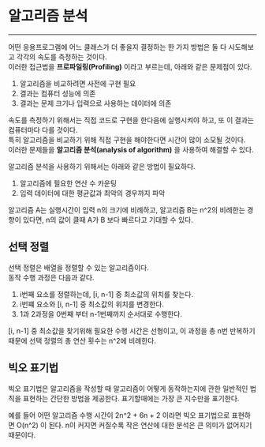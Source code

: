 # 알고리즘 분석

---

어떤 응용프로그램에 어느 클래스가 더 좋을지 결정하는 한 가지 방법은 둘 다 시도해보고 각각의 속도를 측정하는 것이다.  
이러한 접근법을 **프로파일링(Profiling)** 이라고 부르는데, 아래와 같은 문제점이 있다.

1. 알고리즘을 비교하려면 사전에 구현 필요
2. 결과는 컴퓨터 성능에 의존
3. 결과는 문제 크기나 입력으로 사용하는 데이터에 의존

속도를 측정하기 위해서는 직접 코드로 구현을 한다음에 실행시켜야 하고, 또 이 결과는 컴퓨터마다 다를 것이다.  
특히 알고리즘을 비교하기 위해 직접 구현을 해야한다면 시간이 많이 소모될 것이다.  
이러한 문제들을 **알고리즘 분석(analysis of algorithm)** 을 사용하여 해결할 수 있다.

알고리즘 분석을 사용하기 위해서는 아래와 같은 방법이 필요하다.

1. 알고리즘에 필요한 연산 수 카운팅
2. 입력 데이터에 대한 평균값과 최악의 경우까지 파악

알고리즘 A는 실행시간이 입력 n의 크기에 비례하고, 알고리즘 B는 n^2의 비례한는 경향이 있다면, n의 값이 클때
A가 B 보다 빠르다고 기대할 수 있다.


## 선택 정렬
선택 정렬은 배열을 정렬할 수 있는 알고리즘이다.  
동작 수행 과정은 다음과 같다.

1. i번째 요소를 정렬하는데, [i, n-1] 중 최소값의 위치를 찾는다.
2. i번쨰 요소와 [i, n-1] 중 최소값의 위치를 변경한다.
3. 1과 2과정을 0번째 부터 n-1번째까지 순서대로 수행한다.

[i, n-1] 중 최소값을 찾기위해 필요한 수행 시간은 선형이고, 이 과정을 총 n번 반복하기때문에 선택 정렬의 총 연산 횟수는
n^2에 비례한다.


## 빅오 표기법

빅오 표기법은 알고리즘을 작성할 때 알고리즘이 어떻게 동작하는지에 관한 일반적인 법칙을 표현하는 간단한 방법을 제공한다.
표기할때에는 가장 큰 지수만을 표기한다.

예를 들어 어떤 알고리즘 수행 시간이 2n^2 + 6n + 2 이라면 빅오 표기법으로 표현하면 O(n^2) 이 된다.  n이 커지면 커질수록
작은 연산에 대한 분석은 큰 의미가 없어지기 때문이다.  